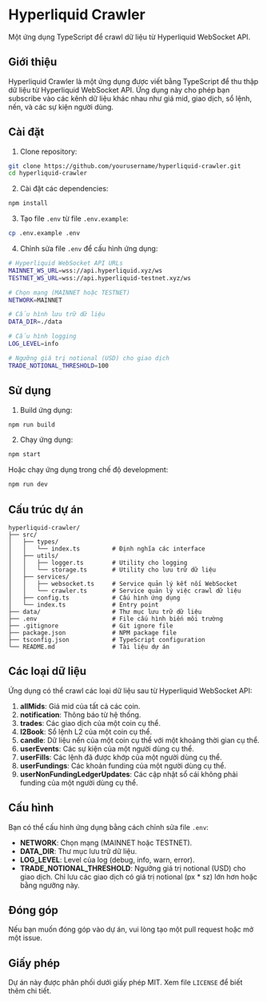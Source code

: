 # Hyperliquid Crawler

Một ứng dụng TypeScript để crawl dữ liệu từ Hyperliquid WebSocket API.

## Giới thiệu

Hyperliquid Crawler là một ứng dụng được viết bằng TypeScript để thu thập dữ liệu từ Hyperliquid WebSocket API. Ứng dụng này cho phép bạn subscribe vào các kênh dữ liệu khác nhau như giá mid, giao dịch, sổ lệnh, nến, và các sự kiện người dùng.

## Cài đặt

1. Clone repository:
```bash
git clone https://github.com/yourusername/hyperliquid-crawler.git
cd hyperliquid-crawler
```

2. Cài đặt các dependencies:
```bash
npm install
```

3. Tạo file `.env` từ file `.env.example`:
```bash
cp .env.example .env
```

4. Chỉnh sửa file `.env` để cấu hình ứng dụng:
```bash
# Hyperliquid WebSocket API URLs
MAINNET_WS_URL=wss://api.hyperliquid.xyz/ws
TESTNET_WS_URL=wss://api.hyperliquid-testnet.xyz/ws

# Chọn mạng (MAINNET hoặc TESTNET)
NETWORK=MAINNET

# Cấu hình lưu trữ dữ liệu
DATA_DIR=./data

# Cấu hình logging
LOG_LEVEL=info

# Ngưỡng giá trị notional (USD) cho giao dịch
TRADE_NOTIONAL_THRESHOLD=100
```

## Sử dụng

1. Build ứng dụng:
```bash
npm run build
```

2. Chạy ứng dụng:
```bash
npm start
```

Hoặc chạy ứng dụng trong chế độ development:
```bash
npm run dev
```

## Cấu trúc dự án

```
hyperliquid-crawler/
├── src/
│   ├── types/
│   │   └── index.ts         # Định nghĩa các interface
│   ├── utils/
│   │   ├── logger.ts        # Utility cho logging
│   │   └── storage.ts       # Utility cho lưu trữ dữ liệu
│   ├── services/
│   │   ├── websocket.ts     # Service quản lý kết nối WebSocket
│   │   └── crawler.ts       # Service quản lý việc crawl dữ liệu
│   ├── config.ts            # Cấu hình ứng dụng
│   └── index.ts             # Entry point
├── data/                    # Thư mục lưu trữ dữ liệu
├── .env                     # File cấu hình biến môi trường
├── .gitignore               # Git ignore file
├── package.json             # NPM package file
├── tsconfig.json            # TypeScript configuration
└── README.md                # Tài liệu dự án
```

## Các loại dữ liệu

Ứng dụng có thể crawl các loại dữ liệu sau từ Hyperliquid WebSocket API:

1. **allMids**: Giá mid của tất cả các coin.
2. **notification**: Thông báo từ hệ thống.
3. **trades**: Các giao dịch của một coin cụ thể.
4. **l2Book**: Sổ lệnh L2 của một coin cụ thể.
5. **candle**: Dữ liệu nến của một coin cụ thể với một khoảng thời gian cụ thể.
6. **userEvents**: Các sự kiện của một người dùng cụ thể.
7. **userFills**: Các lệnh đã được khớp của một người dùng cụ thể.
8. **userFundings**: Các khoản funding của một người dùng cụ thể.
9. **userNonFundingLedgerUpdates**: Các cập nhật sổ cái không phải funding của một người dùng cụ thể.

## Cấu hình

Bạn có thể cấu hình ứng dụng bằng cách chỉnh sửa file `.env`:

- **NETWORK**: Chọn mạng (MAINNET hoặc TESTNET).
- **DATA_DIR**: Thư mục lưu trữ dữ liệu.
- **LOG_LEVEL**: Level của log (debug, info, warn, error).
- **TRADE_NOTIONAL_THRESHOLD**: Ngưỡng giá trị notional (USD) cho giao dịch. Chỉ lưu các giao dịch có giá trị notional (px * sz) lớn hơn hoặc bằng ngưỡng này.

## Đóng góp

Nếu bạn muốn đóng góp vào dự án, vui lòng tạo một pull request hoặc mở một issue.

## Giấy phép

Dự án này được phân phối dưới giấy phép MIT. Xem file `LICENSE` để biết thêm chi tiết. 